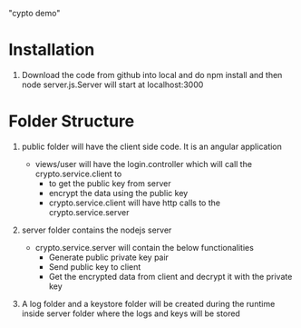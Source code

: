 "cypto demo" 

# Installation
1. Download the code from github into local and do npm install and then node server.js.Server will start at localhost:3000

# Folder Structure
1. public folder will have the client side code. It is an angular application 
	* views/user will have the login.controller which will call the crypto.service.client to 
		* to get the public key from server
		* encrypt the data using the public key
		* crypto.service.client will have http calls to the crypto.service.server
2. server folder contains the nodejs server
	* crypto.service.server will contain the below functionalities
		* Generate public private key pair
		* Send public key to client
		* Get the encrypted data from client and decrypt it with the private key
		
3. A log folder and a keystore folder will be created during the runtime inside server folder where the logs and keys will be stored 
		
